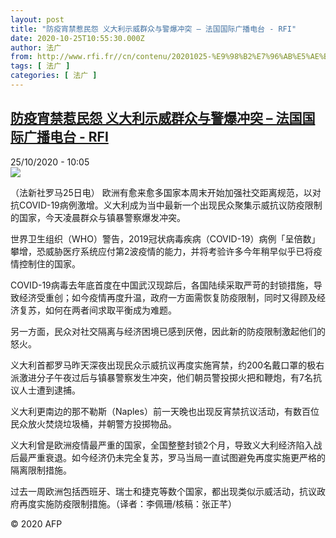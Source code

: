 ```yaml
---
layout: post
title: "防疫宵禁惹民怨 义大利示威群众与警爆冲突 – 法国国际广播电台 - RFI"
date: 2020-10-25T10:55:30.000Z
author: 法广
from: http://www.rfi.fr//cn/contenu/20201025-%E9%98%B2%E7%96%AB%E5%AE%B5%E7%A6%81%E6%83%B9%E6%B0%91%E6%80%A8-%E4%B9%89%E5%A4%A7%E5%88%A9%E7%A4%BA%E5%A8%81%E7%BE%A4%E4%BC%97%E4%B8%8E%E8%AD%A6%E7%88%86%E5%86%B2%E7%AA%81
tags: [ 法广 ]
categories: [ 法广 ]
---
```

<!--1603623330000-->
[防疫宵禁惹民怨 义大利示威群众与警爆冲突 – 法国国际广播电台 - RFI](http://www.rfi.fr//cn/contenu/20201025-%E9%98%B2%E7%96%AB%E5%AE%B5%E7%A6%81%E6%83%B9%E6%B0%91%E6%80%A8-%E4%B9%89%E5%A4%A7%E5%88%A9%E7%A4%BA%E5%A8%81%E7%BE%A4%E4%BC%97%E4%B8%8E%E8%AD%A6%E7%88%86%E5%86%B2%E7%AA%81)
------

<div>
<div>25/10/2020 - 10:05</div><img src="https://s.rfi.fr/media/display/365afef8-16a6-11eb-aa5f-005056a98db9/w:310/p:16x9/int0012b.201025170502.jpg"><div class="t-content__body u-clearfix">            <p>（法新社罗马25日电）    欧洲有愈来愈多国家本周末开始加强社交距离规范，以对抗COVID-19病例激增。义大利成为当中最新一个出现民众聚集示威抗议防疫限制的国家，今天凌晨群众与镇暴警察爆发冲突。</p><p>    世界卫生组织（WHO）警告，2019冠状病毒疾病（COVID-19）病例「呈倍数」攀增，恐威胁医疗系统应付第2波疫情的能力，并将考验许多今年稍早似乎已将疫情控制住的国家。</p><p>    COVID-19病毒去年底首度在中国武汉现踪后，各国陆续采取严苛的封锁措施，导致经济受重创；如今疫情再度升温，政府一方面需恢复防疫限制，同时又得顾及经济复苏，如何在两者间求取平衡成为难题。</p><p>    另一方面，民众对社交隔离与经济困境已感到厌倦，因此新的防疫限制激起他们的怒火。</p><p>    义大利首都罗马昨天深夜出现民众示威抗议再度实施宵禁，约200名戴口罩的极右派激进分子午夜过后与镇暴警察发生冲突，他们朝员警投掷火把和鞭炮，有7名抗议人士遭到逮捕。</p><p>    义大利更南边的那不勒斯（Naples）前一天晚也出现反宵禁抗议活动，有数百位民众放火焚烧垃圾桶，并朝警方投掷物品。</p><p>    义大利曾是欧洲疫情最严重的国家，全国整整封锁2个月，导致义大利经济陷入战后最严重衰退。如今经济仍未完全复苏，罗马当局一直试图避免再度实施更严格的隔离限制措施。</p><p>    过去一周欧洲包括西班牙、瑞士和捷克等数个国家，都出现类似示威活动，抗议政府再度实施防疫限制措施。（译者：李佩珊/核稿：张正芊）</p>            <p class="t-copyright">© 2020 AFP</p>        </div>
</div>
